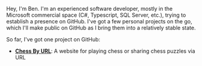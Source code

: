 Hey, I'm Ben. I'm an experienced software developer, mostly in the Microsoft commercial space (C#, Typescript, SQL Server, etc.), trying to establish a presence on GitHub. I've got a few personal projects on the go, which I'll make public on GitHub as I bring them into a relatively stable state.

So far, I've got one project on GitHub:

- **[Chess By URL](https://github.com/b-h-mck/ChessByUrl)**: A website for playing chess or sharing chess puzzles via URL
